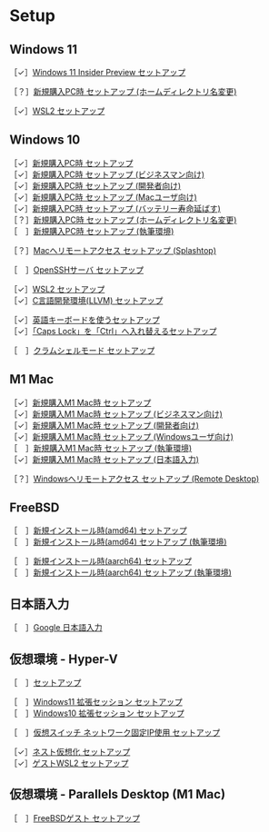 # Setup

## Windows 11

［✓］[Windows 11 Insider Preview セットアップ](windows11-insider-preview-setup.md)  

［？］[新規購入PC時 セットアップ (ホームディレクトリ名変更)](windows11-new-pc-setup-for-home.md)  

［✓］[WSL2 セットアップ](windows11-setup-wsl2.md)  

## Windows 10

［✓］[新規購入PC時 セットアップ](windows10-new-pc-setup.md)  
［✓］[新規購入PC時 セットアップ (ビジネスマン向け)](windows10-new-pc-setup-for-biz.md)  
［✓］[新規購入PC時 セットアップ (開発者向け)](windows10-new-pc-setup-for-devs.md)  
［✓］[新規購入PC時 セットアップ (Macユーザ向け)](windows10-new-pc-setup-for-mac.md)  
［✓］[新規購入PC時 セットアップ (バッテリー寿命延ばす)](windows10-new-pc-setup-for-battery.md)  
［？］[新規購入PC時 セットアップ (ホームディレクトリ名変更)](windows10-new-pc-setup-for-home.md)  
［　］[新規購入PC時 セットアップ (執筆環境)](windows10-new-pc-setup-for-writing.md)  

［？］[Macへリモートアクセス セットアップ (Splashtop)](windows10-setup-access-to-mac.md)  

［　］[OpenSSHサーバ セットアップ](windows10-setup-sshd.md)  

［✓］[WSL2 セットアップ](windows10-setup-wsl2.md)  
［✓］[C言語開発環境(LLVM) セットアップ](windows10-setup-dev-c.md)  

［✓］[英語キーボードを使うセットアップ](windows10-keyboard-us.md)  
［✓］[「Caps Lock」を「Ctrl」へ入れ替えるセットアップ](windows10-capslock-ctrl.md)  

［　］[クラムシェルモード セットアップ](windows10-setup-clamshell.md)  

## M1 Mac

［✓］[新規購入M1 Mac時 セットアップ](mac-new-m1-setup.md)  
［✓］[新規購入M1 Mac時 セットアップ (ビジネスマン向け)](mac-new-m1-setup-for-biz.md)  
［✓］[新規購入M1 Mac時 セットアップ (開発者向け)](mac-new-m1-setup-for-devs.md)  
［✓］[新規購入M1 Mac時 セットアップ (Windowsユーザ向け)](mac-new-m1-setup-for-win.md)  
［　］[新規購入M1 Mac時 セットアップ (執筆環境)](mac-new-m1-setup-for-writing.md)  
［✓］[新規購入M1 Mac時 セットアップ (日本語入力)](mac-new-m1-setup-for-ime.md)  

［？］[Windowsへリモートアクセス セットアップ (Remote Desktop)](mac-setup-access-to-win.md)  

## FreeBSD

［　］[新規インストール時(amd64) セットアップ](freebsd-amd64-new-setup.md)  
［　］[新規インストール時(amd64) セットアップ (執筆環境)](freebsd-amd64-new-setup-for-writing.md)  

［　］[新規インストール時(aarch64) セットアップ](freebsd-aarch64-new-setup.md)  
［　］[新規インストール時(aarch64) セットアップ (執筆環境)](freebsd-aarch64-new-setup-for-writing.md)  

## 日本語入力

［　］[Google 日本語入力](japanese-input-google.md)  

## 仮想環境 -  Hyper-V

［　］[セットアップ](hyperv-setup.md)  

［　］[Windows11 拡張セッション セットアップ](hyperv-setup-win11-extsession.md)  
［　］[Windows10 拡張セッション セットアップ](hyperv-setup-win10-extsession.md)  

［　］[仮想スイッチ ネットワーク固定IP使用 セットアップ](hyperv-setup-fixed-ip.md)  

［✓］[ネスト仮想化 セットアップ](hyperv-setup-nested.md)  
［✓］[ゲストWSL2 セットアップ](hyperv-setup-wsl2.md)  

## 仮想環境 - Parallels Desktop (M1 Mac)

［　］[FreeBSDゲスト セットアップ](parallels-setup-freebsd.md)  

